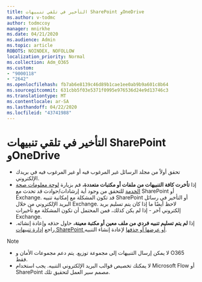 ```yaml
---
title: التأخير في تلقي تنبيهات SharePoint وOneDrive
ms.author: v-todmc
author: todmccoy
manager: mnirkhe
ms.date: 04/21/2020
ms.audience: Admin
ms.topic: article
ROBOTS: NOINDEX, NOFOLLOW
localization_priority: Normal
ms.collection: Adm_O365
ms.custom:
- "9000118"
- "2642"
ms.openlocfilehash: fb7ab6e8139c46d89b1cae1ee0ab9b9a601c8b64
ms.sourcegitcommit: 631cbb5f03e5371f0995e976536d24e9d13746c3
ms.translationtype: MT
ms.contentlocale: ar-SA
ms.lasthandoff: 04/22/2020
ms.locfileid: "43741988"
---
```

# <a name="delays-in-receiving-sharepoint-and-onedrive-alerts"></a>التأخير في تلقي تنبيهات SharePoint وOneDrive

- تحقق أولاً من مجلد الرسائل غير المرغوب فيه أو غير المرغوب فيه في بريدك الإلكتروني.
- إذا **تأخرت كافة التنبيهات من ملفات أو مكتبات متعددة،** قم بزيارة [لوحة معلومات صحة الخدمة](https://portal.office.com/adminportal/home?ref=/servicehealth) للتحقق من وجود أية إرشادات/حوادث قد تحدث مع SharePoint أو Exchange. قد تكون المشكلة مع إمكانية تنبيه SharePoint أو التأخير في رسائل البريد الإلكتروني من خلال Exchange. لاحظ أيضًا ما إذا كان يتم تسليم بريد إلكتروني آخر - إذا لم يكن كذلك، فمن المحتمل أن تكون المشكلة مع تأخيرات Exchange.
- إذا **لم يتم تسليم تنبيه فردي من ملف معين أو مكتبة معينة،** حاول حذفه وإعادة إنشائه. راجع [إدارة تنبيهات SharePoint أو عرضها أو حذفها](https://support.microsoft.com/office/manage-view-or-delete-sharepoint-alerts-99dfb19c-9a90-4a8c-aba1-aa8c8afb0de2) لإعادة إنشاء التنبيه.

> [!NOTE]
> - لا يمكن إرسال التنبيهات إلى مجموعة توزيع. يتم دعم مجموعات الأمان و O365 فقط.
> - لا يمكنك تخصيص قوالب البريد الإلكتروني التنبيه. يجب استخدام Microsoft Flow أو SharePoint مصمم سير العمل لتحقيق تلك.
